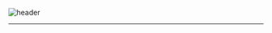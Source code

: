 ![header](https://capsule-render.vercel.app/api?type=rect&color=timeGradient&text=Welcome%20to%20Chan's%20GitHub%20👋&animation=twinkling&fontSize=40&fontAlignY=50&height=180)

---

